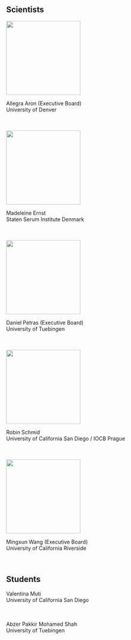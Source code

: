 ## Scientists


<img src="https://pbs.twimg.com/profile_images/1480201579005239299/q2pTI8uq_400x400.jpg" width="200" height="200">

Allegra Aron (Executive Board)\
University of Denver
<br/>
<br/>
<br/>



<img src="https://pbs.twimg.com/profile_images/1143849303196209153/iuW3RS4Z_400x400.png" width="200" height="200">

Madeleine Ernst\
Staten Serum Institute Denmark
<br/>
<br/>
<br/>



<img src="https://uni-tuebingen.de/fileadmin/_processed_/1/1/csm_Petras_quadratisch_22afdc16ba.jpg" width="200" height="200">

Daniel Petras (Executive Board)\
University of Tuebingen
<br/>
<br/>
<br/>



<img src="https://avatars.githubusercontent.com/u/10366914?v=4" width="200" height="200">

Robin Schmid\
University of California San Diego / IOCB Prague
<br/>
<br/>
<br/>



<img src="https://pbs.twimg.com/profile_images/1261319138967879680/cOrZRe5G_400x400.jpg" width="200" height="200">

Mingxun Wang (Executive Board)\
University of California Riverside
<br/>
<br/>
<br/>




## Students


Valentina Muti\
University of California San Diego
<br/>
<br/>
<br/>


Abzer Pakkir Mohamed Shah\
University of Tuebingen


